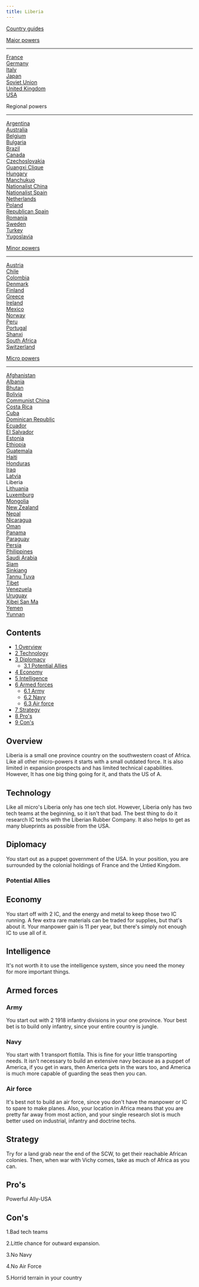 ```yaml
---
title: Liberia
---
```

[Country guides](/wiki/Country_guides "Country guides")

[Major powers](/wiki/Major_power "Major power")

------------------------------------------------------------------------

[France](/wiki/France "France")  
[Germany](/wiki/Germany "Germany")  
[Italy](/wiki/Italy "Italy")  
[Japan](/wiki/Japan "Japan")  
[Soviet Union](/wiki/Soviet_Union "Soviet Union")  
[United Kingdom](/wiki/United_Kingdom "United Kingdom")  
[USA](/wiki/USA "USA")

Regional powers

------------------------------------------------------------------------

[Argentina](/wiki/Argentina "Argentina")  
[Australia](/wiki/Australia "Australia")  
[Belgium](/wiki/Belgium "Belgium")  
[Bulgaria](/wiki/Bulgaria "Bulgaria")  
[Brazil](/wiki/Brazil "Brazil")  
[Canada](/wiki/Canada "Canada")  
[Czechoslovakia](/wiki/Czechoslovakia "Czechoslovakia")  
[Guangxi Clique](/wiki/Guangxi_Clique "Guangxi Clique")  
[Hungary](/wiki/Hungary "Hungary")  
[Manchukuo](/wiki/Manchukuo "Manchukuo")  
[Nationalist China](/wiki/Nationalist_China "Nationalist China")  
[Nationalist Spain](/wiki/Nationalist_Spain "Nationalist Spain")  
[Netherlands](/wiki/Netherlands "Netherlands")  
[Poland](/wiki/Poland "Poland")  
[Republican Spain](/wiki/Republican_Spain "Republican Spain")  
[Romania](/wiki/Romania "Romania")  
[Sweden](/wiki/Sweden "Sweden")  
[Turkey](/wiki/Turkey "Turkey")  
[Yugoslavia](/wiki/Yugoslavia "Yugoslavia")

[Minor powers](/wiki/Minor_power "Minor power")

------------------------------------------------------------------------

[Austria](/wiki/Austria "Austria")  
[Chile](/wiki/index.php?title=Chile&action=edit&redlink=1 "Chile (page does not exist)")  
[Colombia](/wiki/index.php?title=Colombia&action=edit&redlink=1 "Colombia (page does not exist)")  
[Denmark](/wiki/Denmark "Denmark")  
[Finland](/wiki/Finland "Finland")  
[Greece](/wiki/Greece "Greece")  
[Ireland](/wiki/Ireland "Ireland")  
[Mexico](/wiki/Mexico "Mexico")  
[Norway](/wiki/index.php?title=Norway&action=edit&redlink=1 "Norway (page does not exist)")  
[Peru](/wiki/Peru "Peru")  
[Portugal](/wiki/Portugal "Portugal")  
[Shanxi](/wiki/Shanxi "Shanxi")  
[South Africa](/wiki/South_Africa "South Africa")  
[Switzerland](/wiki/Switzerland "Switzerland")

[Micro powers](/wiki/Micro_power "Micro power")

------------------------------------------------------------------------

[Afghanistan](/wiki/Afghanistan "Afghanistan")  
[Albania](/wiki/Albania "Albania")  
[Bhutan](/wiki/Bhutan "Bhutan")  
[Bolivia](/wiki/index.php?title=Bolivia&action=edit&redlink=1 "Bolivia (page does not exist)")  
[Communist China](/wiki/Communist_China "Communist China")  
[Costa
Rica](/wiki/index.php?title=Costa_Rica&action=edit&redlink=1 "Costa Rica (page does not exist)")  
[Cuba](/wiki/Cuba "Cuba")  
[Dominican Republic](/wiki/Dominican_Republic "Dominican Republic")  
[Ecuador](/wiki/index.php?title=Ecuador&action=edit&redlink=1 "Ecuador (page does not exist)")  
[El
Salvador](/wiki/index.php?title=El_Salvador&action=edit&redlink=1 "El Salvador (page does not exist)")  
[Estonia](/wiki/Estonia "Estonia")  
[Ethiopia](/wiki/Ethiopia "Ethiopia")  
[Guatemala](/wiki/Guatemala "Guatemala")  
[Haiti](/wiki/index.php?title=Haiti&action=edit&redlink=1 "Haiti (page does not exist)")  
[Honduras](/wiki/index.php?title=Honduras&action=edit&redlink=1 "Honduras (page does not exist)")  
[Iraq](/wiki/Iraq "Iraq")  
[Latvia](/wiki/Latvia "Latvia")  
Liberia  
[Lithuania](/wiki/Lithuania "Lithuania")  
[Luxemburg](/wiki/Luxemburg "Luxemburg")  
[Mongolia](/wiki/Mongolia "Mongolia")  
[New Zealand](/wiki/New_Zealand "New Zealand")  
[Nepal](/wiki/index.php?title=Nepal&action=edit&redlink=1 "Nepal (page does not exist)")  
[Nicaragua](/wiki/index.php?title=Nicaragua&action=edit&redlink=1 "Nicaragua (page does not exist)")  
[Oman](/wiki/index.php?title=Oman&action=edit&redlink=1 "Oman (page does not exist)")  
[Panama](/wiki/index.php?title=Panama&action=edit&redlink=1 "Panama (page does not exist)")  
[Paraguay](/wiki/index.php?title=Paraguay&action=edit&redlink=1 "Paraguay (page does not exist)")  
[Persia](/wiki/Persia "Persia")  
[Philippines](/wiki/index.php?title=Philippines&action=edit&redlink=1 "Philippines (page does not exist)")  
[Saudi
Arabia](/wiki/index.php?title=Saudi_Arabia&action=edit&redlink=1 "Saudi Arabia (page does not exist)")  
[Siam](/wiki/Siam "Siam")  
[Sinkiang](/wiki/index.php?title=Sinkiang&action=edit&redlink=1 "Sinkiang (page does not exist)")  
[Tannu Tuva](/wiki/Tannu_Tuva "Tannu Tuva")  
[Tibet](/wiki/index.php?title=Tibet&action=edit&redlink=1 "Tibet (page does not exist)")  
[Venezuela](/wiki/index.php?title=Venezuela&action=edit&redlink=1 "Venezuela (page does not exist)")  
[Uruguay](/wiki/index.php?title=Uruguay&action=edit&redlink=1 "Uruguay (page does not exist)")  
[Xibei San Ma](/wiki/Xibei_San_Ma "Xibei San Ma")  
[Yemen](/wiki/index.php?title=Yemen&action=edit&redlink=1 "Yemen (page does not exist)")  
[Yunnan](/wiki/Yunnan "Yunnan")

## Contents

-   [ 1 Overview ](#Overview)
-   [ 2 Technology ](#Technology)
-   [ 3 Diplomacy ](#Diplomacy)
    -   [ 3.1 Potential Allies ](#Potential_Allies)
-   [ 4 Economy ](#Economy)
-   [ 5 Intelligence ](#Intelligence)
-   [ 6 Armed forces ](#Armed_forces)
    -   [ 6.1 Army ](#Army)
    -   [ 6.2 Navy ](#Navy)
    -   [ 6.3 Air force ](#Air_force)
-   [ 7 Strategy ](#Strategy)
-   [ 8 Pro's ](#Pro.27s)
-   [ 9 Con's ](#Con.27s)

##  Overview 

Liberia is a small one province country on the southwestern coast of
Africa. Like all other micro-powers it starts with a small outdated
force. It is also limited in expansion prospects and has limited
technical capabilities. However, It has one big thing going for it, and
thats the US of A.

##  Technology 

Like all micro's Liberia only has one tech slot. However, Liberia only
has two tech teams at the beginning, so it isn't that bad. The best
thing to do it research IC techs with the Liberian Rubber Company. It
also helps to get as many blueprints as possible from the USA.

##  Diplomacy 

You start out as a puppet government of the USA. In your position, you
are surrounded by the colonial holdings of France and the Untied
Kingdom.

###  Potential Allies 

##  Economy 

You start off with 2 IC, and the energy and metal to keep those two IC
running. A few extra rare materials can be traded for supplies, but
that's about it. Your manpower gain is 11 per year, but there's simply
not enough IC to use all of it.

##  Intelligence 

It's not worth it to use the intelligence system, since you need the
money for more important things.

##  Armed forces 

###  Army 

You start out with 2 1918 infantry divisions in your one province. Your
best bet is to build only infantry, since your entire country is jungle.

###  Navy 

You start with 1 transport flottila. This is fine for your little
transporting needs. It isn't necessary to build an extensive navy
because as a puppet of America, if you get in wars, then America gets in
the wars too, and America is much more capable of guarding the seas then
you can.

###  Air force 

It's best not to build an air force, since you don't have the manpower
or IC to spare to make planes. Also, your location in Africa means that
you are pretty far away from most action, and your single research slot
is much better used on industrial, infantry and doctrine techs.

##  Strategy 

Try for a land grab near the end of the SCW, to get their reachable
African colonies. Then, when war with Vichy comes, take as much of
Africa as you can.

##    Pro's 

Powerful Ally-USA

##    Con's 

1.Bad tech teams

2.Little chance for outward expansion.

3.No Navy

4.No Air Force

5.Horrid terrain in your country

